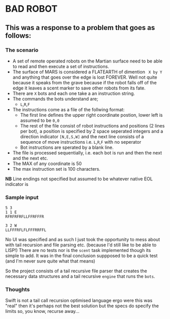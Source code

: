 # BAD ROBOT

## This was a response to a problem that goes as follows:

### The scenario 

* A set of remote operated robots on the Martian surface need to be able to read and then execute a set of instructions.
* The surface of MARS is considered a FLATEARTH of dimention ` X by Y` and anything that goes over the edge is lost FOREVER. 
Well not quite because it speaks from the grave because if the robot falls off of the edge it leaves a scent marker to save other robots from its fate.
* There are `X` bots and each one take a an instruction string.
* The commands the bots understand are;
  * `L`,`R`,`F`
* The instructions come as a file of the follwing format:
  * The first line defines the upper right coordinate postion, lower left is assumed to be `0,0`
  * The rest of the file consist of robot instructions and positions (2 lines per bot), a position is specified by 2 space seperated integers and a direction indicator `[N,E,S,W]`
  and the next line consists of a sequence of move instructions i.e. `L`,`R`,`F` with no seperator
  * Bot instructions are sperated by a blank line.
* The file is processed sequentially, i.e. each bot is run and then the next and the next etc.
* The MAX of any coordinate is 50
* The max instruction set is 100 characters.

__NB__ Line endings not specified but assumed to be whatever native EOL indicator is

### Sample input

```
5 3
1 1 E
RFRFRFRFLLFFRFFFR

3 2 W
LLFFFRFLFLFFFRRFFL
```

No UI was specified and as such I just took the opportunity to mess about with tail recursion and file parsing etc. (because I'd still like to be able to LISP!) There are no tests nor is the `scent` task implemented though its simple to add.
It was in the final conclusion suppposed to be a quick test (and I'm never sure quite what that means)

So the project consists of a tail recursive file parser that creates the necessary data structures and a tail recursive `engine` that runs the `bots`.

### Thoughts

Swift is not a tail call recursion optimised language ergo were this was "real" then it's perhaps not the best solution but the specs do specify the limits so, you know, recurse away...

